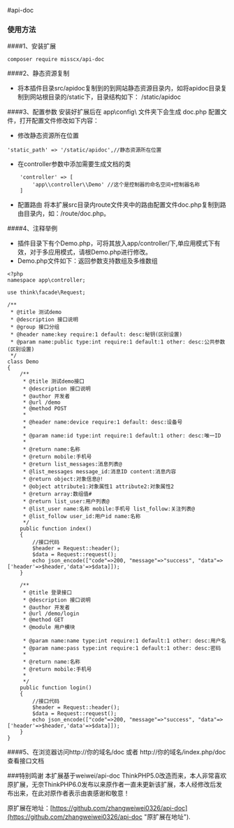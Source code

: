 #api-doc

### 使用方法
####1、安装扩展
```
composer require misscx/api-doc
```

####2、静态资源复制
- 将本插件目录src/apidoc复制到的到网站静态资源目录内，如将apidoc目录复制到网站根目录的/static下，目录结构如下：
/static/apidoc

####3、配置参数
安装好扩展后在 app\config\ 文件夹下会生成 doc.php 配置文件，打开配置文件修改如下内容：
- 修改静态资源所在位置
```
'static_path' => '/static/apidoc',//静态资源所在位置
```
- 在controller参数中添加需要生成文档的类
```
    'controller' => [
        'app\\controller\\Demo' //这个是控制器的命名空间+控制器名称
    ]
```
- 配置路由
将本扩展src目录内route文件夹中的路由配置文件doc.php复制到路由目录内，如：/route/doc.php。

####4、注释举例
- 插件目录下有个Demo.php，可将其放入app/controller/下,单应用模式下有效，对于多应用模式，请根Demo.php进行修改。
- Demo.php文件如下：返回参数支持数组及多维数组
```
<?php
namespace app\controller;

use think\facade\Request;

/**
 * @title 测试demo
 * @description 接口说明
 * @group 接口分组
 * @header name:key require:1 default: desc:秘钥(区别设置)
 * @param name:public type:int require:1 default:1 other: desc:公共参数(区别设置)
 */
class Demo
{
    /**
     * @title 测试demo接口
     * @description 接口说明
     * @author 开发者
     * @url /demo
     * @method POST
     *
     * @header name:device require:1 default: desc:设备号
     *
     * @param name:id type:int require:1 default:1 other: desc:唯一ID
     *
     * @return name:名称
     * @return mobile:手机号
     * @return list_messages:消息列表@
     * @list_messages message_id:消息ID content:消息内容
     * @return object:对象信息@!
     * @object attribute1:对象属性1 attribute2:对象属性2
     * @return array:数组值#
     * @return list_user:用户列表@
     * @list_user name:名称 mobile:手机号 list_follow:关注列表@
     * @list_follow user_id:用户id name:名称
     */
    public function index()
    {
        //接口代码
        $header = Request::header();
        $data = Request::request();
        echo json_encode(["code"=>200, "message"=>"success", "data"=>['header'=>$header,'data'=>$data]]);
    }

    /**
     * @title 登录接口
     * @description 接口说明
     * @author 开发者
     * @url /demo/login
     * @method GET
     * @module 用户模块

     * @param name:name type:int require:1 default:1 other: desc:用户名
     * @param name:pass type:int require:1 default:1 other: desc:密码
     *
     * @return name:名称
     * @return mobile:手机号
     *
     */
    public function login()
    {
        //接口代码
        $header = Request::header();
        $data = Request::request();
        echo json_encode(["code"=>200, "message"=>"success", "data"=>['header'=>$header,'data'=>$data]]);
    }
}
```
####5、在浏览器访问http://你的域名/doc 或者 http://你的域名/index.php/doc 查看接口文档


###特别鸣谢
本扩展基于weiwei/api-doc ThinkPHP5.0改造而来，本人非常喜欢原扩展，无奈ThinkPHP6.0发布以来原作者一直未更新该扩展，本人经修改后发布出来，在此对原作者表示由衷感谢和敬意！

原扩展在地址：[https://github.com/zhangweiwei0326/api-doc](https://github.com/zhangweiwei0326/api-doc "原扩展在地址").
